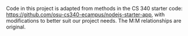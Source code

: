 Code in this project is adapted from methods in the CS 340 starter code: https://github.com/osu-cs340-ecampus/nodejs-starter-app, with modifications to better suit our project needs. The M:M relationships are original.
